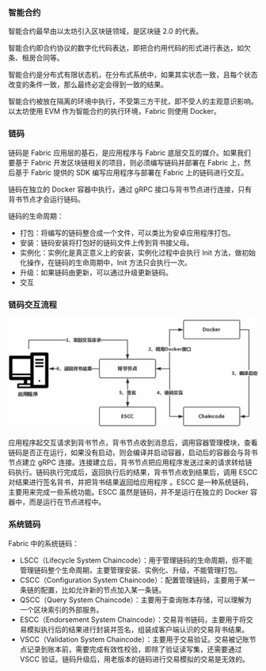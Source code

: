 ### 智能合约

智能合约最早由以太坊引入区块链领域，是区块链 2.0 的代表。

智能合约即合约协议的数字化代码表达，即把合约用代码的形式进行表达，如欠条、租房合同等。

智能合约是分布式有限状态机，在分布式系统中，如果其实状态一致，且每个状态改变的条件一致，那么最终必定会得到一致的结果。

智能合约被放在隔离的环境中执行，不受第三方干扰，即不受人的主观意识影响。以太坊使用 EVM 作为智能合约的执行环境，Fabric 则使用 Docker。

### 链码

链码是 Fabric 应用层的基石，是应用程序与 Fabric 底层交互的媒介。如果我们要基于 Fabric 开发区块链相关的项目，则必须编写链码并部署在 Fabric 上，然后基于 Fabric 提供的 SDK 编写应用程序与部署在 Fabric 上的链码进行交互。

链码在独立的 Docker 容器中执行，通过 gRPC 接口与背书节点进行连接，只有背书节点才会运行链码。

链码的生命周期：

* 打包：将编写的链码整合成一个文件，可以类比为安卓应用程序打包。
* 安装：链码安装将打包好的链码文件上传到背书接父母。
* 实例化：实例化是真正意义上的安装，实例化过程中会执行 Init 方法，做初始化操作，在链码的生命周期中，Init 方法只会执行一次。
* 升级：如果链码由更新，可以通过升级更新链码。
* 交互

### 链码交互流程

![链码交互流程](img/链码交互流程.png)

应用程序起交互请求到背书节点，背书节点收到消息后，调用容器管理模块，查看链码是否正在运行，如果没有启动，则会编译并启动容器，启动后的容器会与背书节点建立 gRPC 连接。连接建立后，背书节点把应用程序发送过来的请求转给链码执行。链码执行完成后，返回执行后的结果，背书节点收到结果后，调用 ESCC 对结果进行签名背书，并把背书结果返回给应用程序 。ESCC 是一种系统链码，主要用来完成一些系统功能。ESCC 虽然是链码，并不是运行在独立的 Docker 容器中，而是运行在节点进程中。

### 系统链码

Fabric 中的系统链码：

* LSCC（Lifecycle System Chaincode）：用于管理链码的生命周期，但不能管理链码整个生命周期，主要管理安装、实例化、升级，不能管理打包。
* CSCC（Configuration System Chaincode）：配置管理链码，主要用于某一条链的配置，比如允许新的节点加入某一条链。
* QSCC（Query System Chaincode）：主要用于查询账本存储，可以理解为一个区块索引的外部服务。
* ESCC（Endorsement System Chaincode）：交易背书链码，主要用于将交易模拟执行后的结果进行封装并签名，组装成客户端认识的交易背书结果。
* VSCC（Validation System Chaincode）：主要用于交易验证。交易被记账节点记录到账本前，需要完成有效性校验，即除了验证读写集，还需要通过 VSCC 验证。链码升级后，用老版本的链码进行交易模拟的交易是无效的。